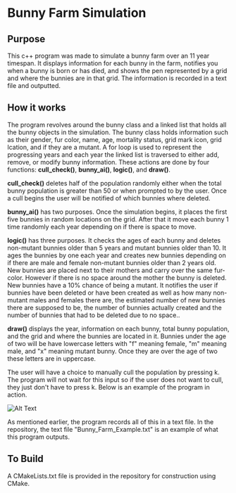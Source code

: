 # Bunny Farm Simulation

## Purpose

This c++ program was made to simulate a bunny farm over an 11 year timespan. It displays information for each bunny in the farm, notifies you when a bunny is born or has died, and shows the pen represented by a grid and where the bunnies are in that grid. The information is recorded in a text file and outputted.

## How it works

The program revolves around the bunny class and a linked list that holds all the bunny objects in the simulation. The bunny class holds information such as their gender, fur color, name, age, mortality status, grid mark icon, grid lcation, and if they are a mutant. A for loop is used to represent the progressing years and each year the linked list is traversed to either add, remove, or modify bunny information. These actions are done by four functions: **cull_check()**, **bunny_ai()**, **logic()**, and **draw()**.

**cull_check()** deletes half of the population randomly either when the total bunny population is greater than 50 or when prompted to by the user. Once a cull begins the user will be notified of which bunnies where deleted.

**bunny_ai()** has two purposes. Once the simulation begins, it places the first five bunnies in random locations on the grid. After that it move each bunny 1 time randomly each year depending on if there is space to move.

**logic()** has three purposes. It checks the ages of each bunny and deletes non-mutant bunnies older than 5 years and mutant bunnies older than 10. It ages the bunnies by one each year and creates new bunnies depending on if there are male and female non-mutant bunnies older than 2 years old. New bunnies are placed next to their mothers and carry over the same fur-color. However if there is no space around the mother the bunny is deleted. New bunnies have a 10% chance of being a mutant. It notifies the user if bunnies have been deleted or have been created as well as how many non-mutant males and females there are, the estimated number of new bunnies there are supposed to be, the number of bunnies actually created and the number of bunnies that had to be deleted due to no space..

**draw()** displays the year, information on each bunny, total bunny population, and the grid and where the bunnies are located in it. Bunnies under the age of two will be have lowercase letters with "f" meaning female, "m" meaning male, and "x" meaning mutant bunny. Once they are over the age of two these letters are in uppercase.

The user will have a choice to manually cull the population by pressing k. The program will not wait for this input so if the user does not want to cull, they just don't have to press k. Below is an example of the program in action.

![Alt Text](https://media.giphy.com/media/jKUcuGes2M9HDhjESq/giphy.gif)

As mentioned earlier, the program records all of this in a text file. In the repository, the text file "Bunny_Farm_Example.txt" is an example of what this program outputs.

## To Build

A CMakeLists.txt file is provided in the repository for construction using CMake.
